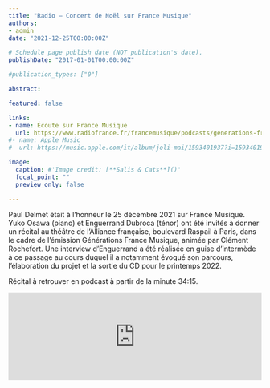 ```yaml
---
title: "Radio – Concert de Noël sur France Musique"
authors:
- admin
date: "2021-12-25T00:00:00Z"

# Schedule page publish date (NOT publication's date).
publishDate: "2017-01-01T00:00:00Z"

#publication_types: ["0"]

abstract: 

featured: false

links:
- name: Écoute sur France Musique
  url: https://www.radiofrance.fr/francemusique/podcasts/generations-france-musique-le-live/la-maitrise-notre-dame-de-paris-orlando-bass-enguerrand-dubroca-et-yuko-osawa-hetty-kate-3054586
#- name: Apple Music
#  url: https://music.apple.com/it/album/joli-mai/1593401937?i=1593401938&l=en

image:
  caption: #'Image credit: [**Salis & Cats**]()'
  focal_point: ""
  preview_only: false

---
```

Paul Delmet était à l’honneur le 25 décembre 2021 sur France Musique. Yuko Osawa (piano) et Enguerrand Dubroca (ténor) ont été invités à donner un récital au théâtre de l’Alliance française, boulevard Raspail à Paris, dans le cadre de l’émission Générations France Musique, animée par Clément Rochefort. Une interview d’Enguerrand a été réalisée en guise d’intermède à ce passage au cours duquel il a notamment évoqué son parcours, l’élaboration du projet et la sortie du CD pour le printemps 2022.

Récital à retrouver en podcast à partir de la minute 34:15.

<iframe allow="autoplay *; encrypted-media *; fullscreen *" frameborder="0" height="175" style="width:100%;max-width:660px;overflow:hidden;background:transparent;" sandbox="allow-forms allow-popups allow-same-origin allow-scripts allow-storage-access-by-user-activation allow-top-navigation-by-user-activation" src="https://embed.podcasts.apple.com/us/podcast/la-ma%C3%AEtrise-notre-dame-de-paris-orlando-bass/id1434979396?i=1000546102627?start=40"></iframe>